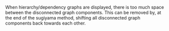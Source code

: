 When hierarchy/dependency graphs are displayed, there is too much space between the disconnected graph components.
This can be removed by, at the end of the sugiyama method, shifting all disconnected graph components back towards each other.